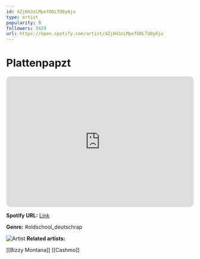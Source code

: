 ```yaml
---
id: 4Zj6H3zLMpefODLTQ0y6ju
type: artist
popularity: 9
followers: 3429
url: https://open.spotify.com/artist/4Zj6H3zLMpefODLTQ0y6ju
---
```

# Plattenpapzt

<iframe style="border-radius:12px" src="https://open.spotify.com/embed/artist/4Zj6H3zLMpefODLTQ0y6ju" width="100%" height="352" frameBorder="0" allowfullscreen="" allow="autoplay; clipboard-write; encrypted-media; fullscreen; picture-in-picture" loading="lazy"></iframe>

**Spotify URL:** [Link](https://open.spotify.com/artist/4Zj6H3zLMpefODLTQ0y6ju)

**Genre:**  #oldschool_deutschrap

![Artist](https://i.scdn.co/image/ab6761610000e5eb6927bdd81fe52cdf5042bdad)
**Related artists:**

[[Bizzy Montana]]
[[Cashmo]]

